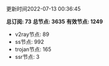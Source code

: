 更新时间2022-07-13 00:36:45

**总订阅: 73**
**总节点: 3635**
**有效节点: 1249**
- v2ray节点: 89
- ss节点: 992
- trojan节点: 165
- ssr节点: 3
